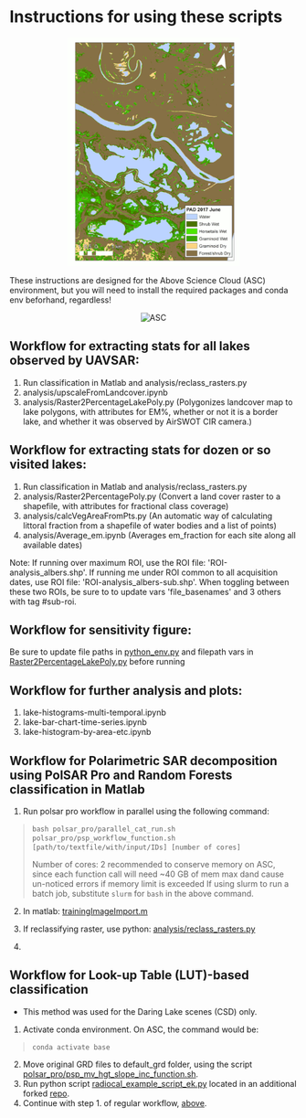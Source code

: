 # Instructions for using these scripts
<p align="center">
    <img src="readme-render/Limon_pause_reduced.gif" width="300" alt="ASC" text-align="center"/>  
</p>
These instructions are designed for the Above Science Cloud (ASC) environment, but you will need to install the required packages and conda env  beforhand, regardless!

<p align="center">
    <img src="https://above.nasa.gov/images/ASC_logo.jpg" width="200" alt="ASC" text-align="center"/>  
</p>

## Workflow for extracting stats for all lakes observed by UAVSAR:
1. Run classification in Matlab and analysis/reclass_rasters.py
2. analysis/upscaleFromLandcover.ipynb
3. analysis/Raster2PercentageLakePoly.py (Polygonizes landcover map to lake polygons, with attributes for EM%, whether or not it is a border lake, and whether it was observed by AirSWOT CIR camera.)


## Workflow for extracting stats for dozen or so visited lakes:
1. Run classification in Matlab and analysis/reclass_rasters.py
2. analysis/Raster2PercentagePoly.py (Convert a land cover raster to a shapefile, with attributes for fractional class coverage)
3. analysis/calcVegAreaFromPts.py (An automatic way of calculating littoral fraction from a shapefile of water bodies and a list of points)
4. analysis/Average_em.ipynb (Averages em_fraction for each site along all available dates)

Note: If running over maximum ROI, use the ROI file: 'ROI-analysis_albers.shp'. If running me under ROI common to all acquisition dates, use ROI file: 'ROI-analysis_albers-sub.shp'. When toggling between these two ROIs, be sure to to update vars 'file_basenames' and 3 others with tag #sub-roi.
        
## Workflow for sensitivity figure:

Be sure to update file paths in [python_env.py](analysis/python_env.py) and filepath vars in [Raster2PercentageLakePoly.py](analysis/Raster2PercentageLakePoly.py) before running

## Workflow for further analysis and plots:
1. lake-histograms-multi-temporal.ipynb
2. lake-bar-chart-time-series.ipynb
3. lake-histogram-by-area-etc.ipynb

## Workflow for Polarimetric SAR decomposition using PolSAR Pro and Random Forests classification in Matlab
1. Run polsar pro workflow in parallel using the following command:
>```
> bash polsar_pro/parallel_cat_run.sh polsar_pro/psp_workflow_function.sh [path/to/textfile/with/input/IDs] [number of cores]
>```
> Number of cores: 2 recommended to conserve memory on ASC, since each function call will need ~40 GB of mem max dand cause un-noticed errors if memory limit is exceeded
If using slurm to run a batch job, substitute `slurm` for `bash` in the above command.

2. In matlab: [trainingImageImport.m](trainingImageImport.m)

3. If reclassifying raster, use python: [analysis/reclass_rasters.py](analysis/reclass_rasters.py)
4. 
## Workflow for Look-up Table (LUT)-based classification
* This method was used for the Daring Lake scenes (CSD) only.

1. Activate conda environment. On ASC, the command would be:

>```
>conda activate base
>```
2. Move original GRD files to default_grd folder, using the script [polsar_pro/psp_mv_hgt_slope_inc_function.sh](polsar_pro/psp_mv_hgt_slope_inc_function.sh).
3. Run python script [radiocal_example_script_ek.py](https://github.com/ekcomputer/UAVSAR-Radiometric-Calibration/blob/master/python/radiocal_example_script_ek.py) located in an additional forked [repo](https://github.com/ekcomputer/UAVSAR-Radiometric-Calibration).
4. Continue with step 1. of regular workflow, [above](#workflow-for-look-up-table-(lut)-based-classification).
